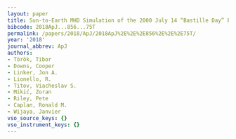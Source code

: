 ```yaml
---
layout: paper
title: Sun-to-Earth MHD Simulation of the 2000 July 14 “Bastille Day” Eruption
bibcode: 2018ApJ...856...75T
permalink: /papers/2018/ApJ/2018ApJ%2E%2E%2E856%2E%2E%2E75T/
year: '2018'
journal_abbrev: ApJ
authors:
- Török, Tibor
- Downs, Cooper
- Linker, Jon A.
- Lionello, R.
- Titov, Viacheslav S.
- Mikić, Zoran
- Riley, Pete
- Caplan, Ronald M.
- Wijaya, Janvier
vso_source_keys: {}
vso_instrument_keys: {}
---
```

